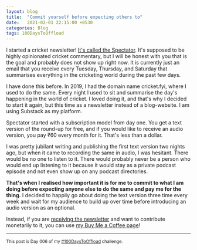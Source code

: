 ```yaml
---
layout: blog
title:  "Commit yourself before expecting others to"
date:   2021-02-01 22:15:00 +0530
categories: Blog
tags: 100DaysToOffload
---
```

I started a cricket newsletter! [It's called the Spectator](https://spectator.substack.com/). It's supposed to be highly opinionated cricket commentary, but I will be honest with you that is the goal and probably does not show up right now. It is currently just an email that you receive every Tuesday, Thursday, and Saturday that summarises everything in the cricketing world during the past few days.

I have done this before. In 2019, I had the domain name cricket.fyi, where I used to do the same. Every night I used to sit and summarise the day's happening in the world of cricket. I loved doing it, and that's why I decided to start it again, but this time as a newsletter instead of a blog-website. I am using Substack as my platform.

Spectator started with a subscription model from day one. You get a text version of the round-up for free, and if you would like to receive an audio version, you pay ₹60 every month for it. That's less than a dollar.

I was pretty jubilant writing and publishing the first text version two nights ago, but when it came to recording the same in audio, I was hesitant. There would be no one to listen to it. There would probably never be a person who would end up listening to it because it would stay as a private podcast episode and not even show up on any podcast directories.

**That's when I realised how important it is for me to commit to what I am doing before expecting anyone else to do the same and pay me for the thing.** I decided to happily go about doing the text version three time every week and wait for my audience to build up over time before introducing an audio version as an optional.

Instead, if you are [receiving the newsletter](https://spectator.substack.com/) and want to contribute monetarily to it, you can use [my Buy Me a Coffee page](https://www.buymeacoffee.com/chaitanya)!

<hr>

<small>This post is Day 006 of my [#100DaysToOffload](https://chaitanya.page/tag/100daystooffload) challenge.</small>